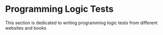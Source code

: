 # Programming Logic Tests

This section is dedicated to writing programming logic tests from different websites and books
